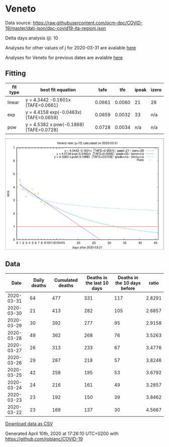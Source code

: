 # Veneto

Data source: https://raw.githubusercontent.com/pcm-dpc/COVID-19/master/dati-json/dpc-covid19-ita-regioni.json

Delta days analysis (j): 10

Analyses for other values of j for 2020-03-31 are avalable [here](../README.md)

Analyses for Veneto for previous dates are avalable [here](../../README.md)

## Fitting 
|fit type|best fit equation|tafe|tfe|ipeak|izero|
|-------|-----|--------|------|---|---|
|linear|y = 4.3442 -0.1601x  [TAFE=0.0661]|0.0661|0.0060|21|28|
|exp|y = 4.4158 exp(-0.0463x)  [TAFE=0.0659]|0.0659|0.0032|33|n/a|
|pow|y = 4.5382 x pow(-0.1868)  [TAFE=0.0728]|0.0728|0.0034|n/a|n/a|

![Plot](COVID-19_veneto_j10_2020-03-31.png)

## Data
|Date|Daily deaths|Cumulated deaths|Deaths in the last 10 days|Deaths in the 10 days before|ratio|
|----|----------|-----------|-------|--------------------|-----|
|2020-03-31|64|477|331|117|2.8291|
|2020-03-30|21|413|282|105|2.6857|
|2020-03-29|30|392|277|95|2.9158|
|2020-03-28|49|362|268|76|3.5263|
|2020-03-27|26|313|233|67|3.4776|
|2020-03-26|29|287|218|57|3.8246|
|2020-03-25|42|258|195|53|3.6792|
|2020-03-24|24|216|161|49|3.2857|
|2020-03-23|23|192|150|39|3.8462|
|2020-03-22|23|169|137|30|4.5667|

[Download data as CSV](COVID-19_veneto_j10_2020-03-31.csv)

Generated April 10th, 2020 at 17:26:10 UTC+0200 with https://github.com/robianc/COVID-19
